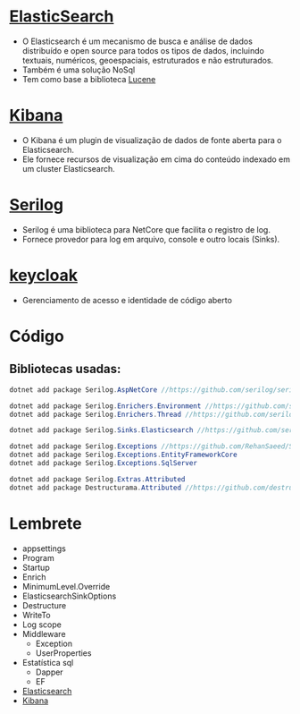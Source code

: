 # [ElasticSearch](https://www.elastic.co/pt/)
- O Elasticsearch é um mecanismo de busca e análise de dados distribuído e open source para todos os tipos de dados, incluindo textuais, numéricos, geoespaciais, estruturados e não estruturados.
- Também é uma solução NoSql
- Tem como base a biblioteca [Lucene](https://github.com/apache/lucene-solr)

# [Kibana](http://localhost:5601/app/kibana)
- O Kibana é um plugin de visualização de dados de fonte aberta para o Elasticsearch.
- Ele fornece recursos de visualização em cima do conteúdo indexado em um cluster Elasticsearch.

# [Serilog](https://serilog.net/)
- Serilog é uma biblioteca para NetCore que facilita o registro de log.
- Fornece provedor para log em arquivo, console e outro locais (Sinks).

# [keycloak](https://www.keycloak.org/)
- Gerenciamento de acesso e identidade de código aberto

# Código

## Bibliotecas usadas:

```csharp
dotnet add package Serilog.AspNetCore //https://github.com/serilog/serilog-aspnetcore

dotnet add package Serilog.Enrichers.Environment //https://github.com/serilog/serilog-enrichers-environment
dotnet add package Serilog.Enrichers.Thread //https://github.com/serilog/serilog-enrichers-thread

dotnet add package Serilog.Sinks.Elasticsearch //https://github.com/serilog/serilog-sinks-elasticsearch

dotnet add package Serilog.Exceptions //https://github.com/RehanSaeed/Serilog.Exceptions
dotnet add package Serilog.Exceptions.EntityFrameworkCore
dotnet add package Serilog.Exceptions.SqlServer

dotnet add package Serilog.Extras.Attributed
dotnet add package Destructurama.Attributed //https://github.com/destructurama/attributed
```

# Lembrete
- appsettings
- Program
- Startup
- Enrich
- MinimumLevel.Override
- ElasticsearchSinkOptions
- Destructure
- WriteTo
- Log scope
- Middleware
  - Exception
  - UserProperties
- Estatística sql
  - Dapper
  - EF
- [Elasticsearch](http://localhost:9200/)
- [Kibana](http://localhost:5601/app/kibana)